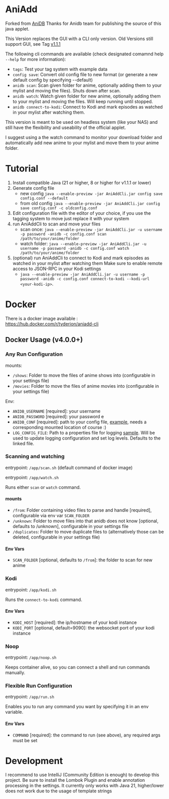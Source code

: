 # AniAdd

Forked from [AniDB](https://github.com/svn2github/AniDB)
Thanks for Anidb team for publishing the source of this java applet.

This Version replaces the GUI with a CLI only version.
Old Versions still support GUI, see Tag [v1.1.1](https://github.com/Tyderion/AniDb-AniAdd-CLI/releases/tag/1.1.1)

The following cli commands are available (check designated comamnd help `--help` for more information):
- `tags`: Test your tag system with example data
- `config save`: Convert old config file to new format (or generate a new default config by specifying --default)
- `anidb scan`: Scan given folder for anime, optionally adding them to your mylist and moving the files). Shuts down after scan.
- `anidb watch`: Watch given folder for new anime, optionally adding them to your mylist and moving the files. Will keep running until stopped.
- `anidb connect-to-kodi`: Connect to Kodi and mark episodes as watched in your mylist after watching them.

This version is meant to be used on headless system (like your NAS) and still have the flexibility and useability of the official applet.

I suggest using a the watch command to monitor your download folder and automatically add new anime to your mylist and move them to your anime folder.

# Tutorial

1. Install compatible Java (21 or higher, 8 or higher for v1.1.1 or lower)
2. Generate config file 
   - new config `java --enable-preview -jar AniAddCli.jar config save config.conf --default`
   - from old config `java --enable-preview -jar AniAddCli.jar config save config.conf -c oldconfig.conf`
3. Edit configuration file with the editor of your choice, if you use the tagging system to move just replace it with your system
4. run AniAddCli to scan and move your files 
   - scan once: `java --enable-preview -jar AniAddCli.jar -u username -p password -anidb -c config.conf scan /path/to/your/anime/folder`
   - watch folder: `java --enable-preview -jar AniAddCli.jar -u username -p password -anidb -c config.conf watch /path/to/your/anime/folder`
5. (optional) run AniAddCli to connect to Kodi and mark episodes as watched in your mylist after watching them
   Make sure to enable remote access to JSON-RPC in your Kodi settings
   - `java --enable-preview -jar AniAddCli.jar -u username -p password -anidb -c config.conf connect-to-kodi --kodi-url <your-kodi-ip>`.

# Docker

There is a docker image available : https://hub.docker.com/r/tyderion/aniadd-cli

## Docker Usage (v4.0.0+)
### Any Run Configuration
mounts:
- `/shows`: Folder to move the files of anime shows into (configurable in your settings file)
- `/movies`: Folder to move the files of anime movies into (configurable in your settings file)

Env:
- `ANIDB_USERNAME` [required]: your username
- `ANIDB_PASSWORD` [required]: your password e
- `ANIDB_CONF` [required]: path to your config file, [example](https://github.com/Tyderion/AniDb-AniAdd-CLI/blob/master/.run/docker.conf), needs a corresponding mounted location of course :)
- `LOG_CONFIG_FILE`: Path to a properties file for logging [sample](https://github.com/Tyderion/AniDb-AniAdd-CLI/blob/master/.run/logging.properties). Will be used to update logging configuration and set log levels. Defaults to the linked file.

### Scanning and watching 
entrypoint: `/app/scan.sh` (default command of docker image)

entrypoint: `/app/watch.sh` 

Runs either `scan` or `watch` command.

#### mounts
- `/from`: Folder containing video files to parse and handle [required], configurable via env var `SCAN_FOLDER`
- `/unknown`: Folder to move files into that anidb does not know [optional, defaults to /unknown], configurable in your settings file
- `/duplicates`: Folder to move duplicate files to (alternatively those can be deleted, configurable in your settings file)

#### Env Vars
- `SCAN_FOLDER` [optional, defaults to `/from`]: the folder to scan for new anime

### Kodi 
entrypoint: `/app/kodi.sh`

Runs the `connect-to-kodi` command.

#### Env Vars
- `KODI_HOST` [required]: the ip/hostname of your kodi instance
- `KODI_PORT` [optional, default=9090]: the websocket port of your kodi instance

### Noop
entrypoint: `/app/noop.sh`

Keeps container alive, so you can connect a shell and run commands manually.

### Flexible Run Configuration
entrypoint: `/app/run.sh` 

Enables you to run any command you want by specifying it in an env variable.

#### Env Vars
- `COMMAND` [required]: the command to run (see above), any required args must be set

# Development
I recommend to use IntelliJ (Community Edition is enough) to develop this project.
Be sure to install the Lombok Plugin and enable annotation processing in the settings.
It currently only works with Java 21, higher/lower does not work due to the usage of template strings